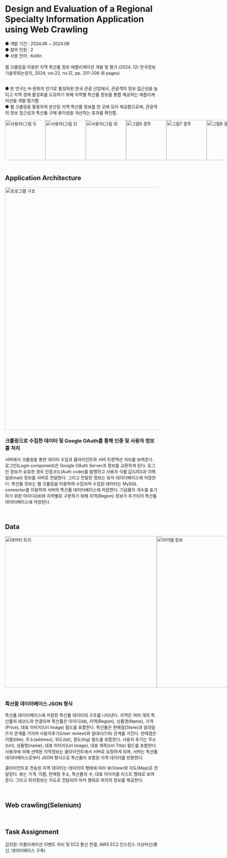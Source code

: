 # Design and Evaluation of a Regional Specialty Information Application using Web Crawling

● 개발 기간 : 2024.06 ~ 2024.08 <br/>
● 참여 인원 : 2 <br/>
● 사용 언어 : Kotlin <br/>
<br/> 웹 크롤링을 이용한 지역 특산품 정보 애플리케이션 개발 및 평가 (2024. 12) 한국정보기술학회논문지, 2024, vol.22, no.12, pp. 201-208 (8 pages)

<br/> ● 본 연구는 K-문화의 인기로 활성화된 한국 관광 산업에서, 관광객의 정보 접근성을 높이고 지역 경제 활성화를 도모하기 위해 지역별 특산품 정보를 통합 제공하는 애플리케이션을 개발·평가함
<br/> ● 웹 크롤링을 활용하여 분산된 지역 특산품 정보를 한 곳에 모아 제공함으로써, 관광객의 정보 접근성과 특산품 구매 용이성을 개선하는 효과를 확인함.
<div style="display: flex; align-items: center; justify-content: space-between;">
  <img src="https://github.com/user-attachments/assets/122cc4a7-f220-4691-86a8-7b53335b19da" alt="사용자(그림 1)" width="133">
  <img src="https://github.com/user-attachments/assets/13c1841b-9da0-4e73-8f4c-10c5f0af6d2e" alt="사용자(그림 2)" width="133">
  <img src="https://github.com/user-attachments/assets/7e0de084-12ca-4487-a40e-dfdb2a739e82" alt="사용자(그림 3)" width="133">
  <img src="https://github.com/user-attachments/assets/b4c64996-2234-43ac-8003-802496f7fb1e" alt="그림6 경주" width="133">
  <img src="https://github.com/user-attachments/assets/9caf196d-41ee-4808-a115-fd8fe02caeeb" alt="그림7 경주" width="133">
  <img src="https://github.com/user-attachments/assets/9819ded2-794b-4180-9b47-e4a477154b6c" alt="그림8 경주" width="133">
</div>

<br/>

## Application Architecture

<div style="display: flex; align-items: center; justify-content: space-between;">
  <img src="https://github.com/user-attachments/assets/3e3b7479-4df1-42d2-8def-cd680efea854" alt="프로그램 구조" width="800">
</div>

### 크롤링으로 수집한 데이터 및 Google OAuth를 통해 인증 및 사용자 정보를 처리
서버에서 크롤링을 통한 데이터 수집과 클라이언트와 서버 트랜잭션 처리를 보여준다. 로그인(Login component)은 Google OAuth Server과 정보를 교환하게 된다. 로그인 정보가 유효한 경우 인증코드(Auth code)를 발행하고 사용자 식별 값(UID)과 이메일(Email) 정보를 서버로 전달한다. 그리고 전달된 정보는 유저 데이터베이스에 저장한다. 특산품 정보는 웹 크롤링을 이용하여 수집되며 수집된 데이터는 MySQL connector를 이용하여 서버의 특산품 데이터베이스에 저장한다. 기념품의 개수를 표기하기 위한 아이디(Id)와 지역별로 구분하기 위해 지역(Region) 정보가 추가되어 특산품 데이터베이스에 저장된다.

<br/>

## Data

<div style="display: flex; align-items: center; justify-content: space-between;">
  <img src="https://github.com/user-attachments/assets/f7a34e53-8b49-47f7-a522-3a9eae14f384" alt="데이터 트리" width="500">
  <img src="https://github.com/user-attachments/assets/2bac10a3-dd19-4854-99b1-f07ada6d141f" alt="아이템 정보" width="500">
</div>

<br/>

### 특산품 데이터베이스 JSON 형식
특산품 데이터베이스에 저장한 특산품 데이터의 구조를 나타낸다. 지역은 여러 개의 특산품의 레코드와 연결되며 특산품은 아이디(Id), 지역(Region), 상품명(Name), 가격(Price), 대표 이미지(Url Image) 필드를 포함한다. 특산품은 판매점(Store)과 일대일(1:1) 관계를 가지며 사용자후기(User review)와 일대다(1:N) 관계를 가진다. 판매점은 이름(title), 주소(address), 위도(lat), 경도(lng) 필드를 포함한다. 사용자 후기는 주소(Url), 상품명(name), 대표 이미지(Url Image), 대표 제목(Url Title) 필드를 포함한다. 사용자에 의해 선택된 지역정보는 클라이언트에서 서버로 요청하게 되며, 서버는 특산품 데이터베이스로부터 JSON 형식으로 특산품이 포함된 지역 데이터를 반환한다.

클라이언트로 전송된 지역 데이터는 데이터의 형태에 따라 뷰(View)와 지도(Map)로 전달된다. 뷰는 가격, 이름, 판매점 주소, 특산품의 수, 대표 이미지를 리스트 형태로 보여준다. 그리고 위치정보는 지도로 전달되어 마커 형태로 위치의 정보를 제공한다.

<br/>

## Web crawling(Selenium)


<br/>

## Task Assignment
김지원: 어플리케이션 이벤트 처리 및 EC2 통신 연결, AWS EC2 인스턴스 가상머신(통신, 데이터베이스 구축)

